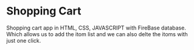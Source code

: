 # Shopping Cart
Shopping cart app in HTML, CSS, JAVASCRIPT with FireBase database. Which allows us to add the itom list and we can also delte the itoms with just one click.
